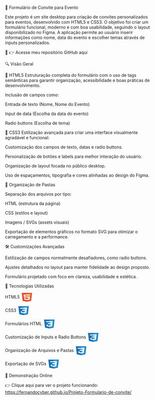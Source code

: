 📝 Formulário de Convite para Evento

Este projeto é um site desktop para criação de convites personalizados para eventos, desenvolvido com HTML5 e CSS3. O objetivo foi criar um formulário funcional, moderno e com boa usabilidade, seguindo o layout disponibilizado no Figma. A aplicação permite ao usuário inserir informações como nome, data do evento e escolher temas através de inputs personalizados.

🔗 👉 Acesse meu repositório GitHub aqui

🔍 Visão Geral

🧱 HTML5
Estruturação completa do formulário com o uso de tags semânticas para garantir organização, acessibilidade e boas práticas de desenvolvimento.

Inclusão de campos como:

Entrada de texto (Nome, Nome do Evento)

Input de data (Escolha da data do evento)

Radio buttons (Escolha de tema)

🎨 CSS3
Estilização avançada para criar uma interface visualmente agradável e funcional:

Customização dos campos de texto, datas e radio buttons.

Personalização de botões e labels para melhor interação do usuário.

Organização de layout focada no público desktop.

Uso de espaçamentos, tipografia e cores alinhadas ao design do Figma.

📁 Organização de Pastas

Separação dos arquivos por tipo:

HTML (estrutura da página)

CSS (estilos e layout)

Imagens / SVGs (assets visuais)

Exportação de elementos gráficos no formato SVG para otimizar o carregamento e a performance.

🛠️ Customizações Avançadas

Estilização de campos normalmente desafiadores, como radio buttons.

Ajustes detalhados no layout para manter fidelidade ao design proposto.

Formulário projetado com foco em clareza, usabilidade e estética.

🚀 Tecnologias Utilizadas

HTML5 <img align="center" alt="icon-HTML" height="30" width="40" src="https://raw.githubusercontent.com/devicons/devicon/master/icons/html5/html5-original.svg"><br>

CSS3 <img align="center" alt="icon-CSS" height="30" width="40" src="https://raw.githubusercontent.com/devicons/devicon/master/icons/css3/css3-original.svg"><br>

Formulários HTML <img align="center" alt="icon-CSS" height="30" width="40" src="https://raw.githubusercontent.com/devicons/devicon/master/icons/css3/css3-original.svg"><br>

Customização de Inputs e Radio Buttons <img align="center" alt="icon-CSS" height="30" width="40" src="https://raw.githubusercontent.com/devicons/devicon/master/icons/css3/css3-original.svg"><br>

Organização de Arquivos e Pastas <img align="center" alt="icon-CSS" height="30" width="40" src="https://raw.githubusercontent.com/devicons/devicon/master/icons/css3/css3-original.svg"><br>

Exportação de SVGs <img align="center" alt="icon-CSS" height="30" width="40" src="https://raw.githubusercontent.com/devicons/devicon/master/icons/css3/css3-original.svg"><br>

📸 Demonstração Online

👉 Clique aqui para ver o projeto funcionando:
https://fernandocyber.github.io/Projeto-Formulario-de-convite/
